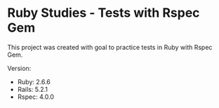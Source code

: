 # Ruby Studies - Tests with Rspec Gem

This project was created with goal to practice tests in Ruby with Rspec Gem.

Version:

* Ruby: 2.6.6
* Rails: 5.2.1
* Rspec: 4.0.0